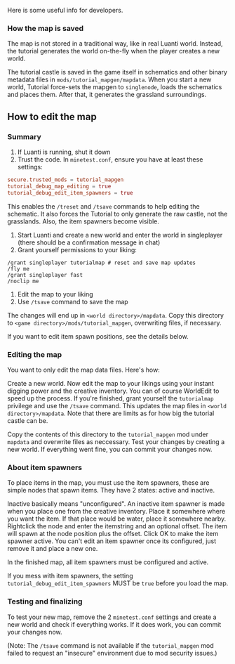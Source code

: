 Here is some useful info for developers.

### How the map is saved

The map is not stored in a traditional way, like in real Luanti world. Instead, the tutorial generates the world on-the-fly when the player creates a new world.

The tutorial castle is saved in the game itself in schematics and other binary metadata files in `mods/tutorial_mapgen/mapdata`. When you start a new world, Tutorial force-sets the mapgen to `singlenode`, loads the schematics and places them. After that, it generates the grassland surroundings.

## How to edit the map

### Summary

1. If Luanti is running, shut it down
1. Trust the code. In `minetest.conf`, ensure you have at least these settings:

```conf
secure.trusted_mods = tutorial_mapgen
tutorial_debug_map_editing = true
tutorial_debug_edit_item_spawners = true
```

This enables the `/treset` and `/tsave` commands to help editing the schematic. It also forces the Tutorial to only generate the raw castle, not the grasslands. Also, the item spawners become visible.

1. Start Luanti and create a new world and enter the world in singleplayer (there should be a confirmation message in chat)
1. Grant yourself permissions to your liking:

```
/grant singleplayer tutorialmap # reset and save map updates
/fly me
/grant singleplayer fast
/noclip me
```

1. Edit the map to your liking
1. Use `/tsave` command to save the map

The changes will end up in `<world directory>/mapdata`. Copy this directory to `<game directory>/mods/tutorial_mapgen`, overwriting files, if necessary.

If you want to edit item spawn positions, see the details below.

### Editing the map

You want to only edit the map data files. Here's how:

Create a new world. Now edit the map to your likings using your instant digging power and the creative inventory. You can of course WorldEdit to speed up the process.
If you're finished, grant yourself the `tutorialmap` privilege and use the `/tsave` command. This updates the map files in `<world directory>/mapdata`. Note that there are limits as for how big the tutorial castle can be.

Copy the contents of this directory to the `tutorial_mapgen` mod under `mapdata` and overwrite files as neccessary. Test your changes by creating a new world. If everything went fine, you can commit your changes now.

### About item spawners

To place items in the map, you must use the item spawners, these are simple nodes that spawn items. They have 2 states: active and inactive.

Inactive basically means "unconfigured". An inactive item spawner is made when you place one from the creative inventory. Place it somewhere where you want the item. If that place would be water, place it somewhere nearby. Rightclick the node and enter the itemstring and an optional offset. The item will spawn at the node position plus the offset. Click OK to make the item spawner active. You can't edit an item spawner once its configured, just remove it and place a new one.

In the finished map, all item spawners must be configured and active.

If you mess with item spawners, the setting `tutorial_debug_edit_item_spawners` MUST be `true` before you load the map.

### Testing and finalizing

To test your new map, remove the 2 `minetest.conf` settings and create a new world and check if everything works. If it does work, you can commit your changes now.

(Note: The `/tsave` command is not available if the `tutorial_mapgen` mod failed to request an "insecure" environment due to mod security issues.)
